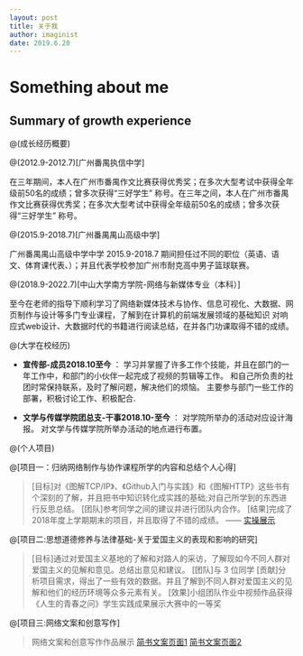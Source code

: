 ```yaml
---
layout: post
title: 关于我
author: imaginist
date: 2019.6.20
---
```


# Something about me

## Summary of growth experience

@(成长经历概要)

@(2012.9-2012.7)[广州番禺执信中学]

在三年期间，本人在广州市番禺作文比赛获得优秀奖；在多次大型考试中获得全年级前50名的成绩；曾多次获得“三好学生” 称号。在三年之间，本人在广州市番禺作文比赛获得优秀奖；在多次大型考试中获得全年级前50名的成绩；曾多次获得“三好学生” 称号。

@(2015.9-2018.7)[广州番禺禺山高级中学]

广州番禺禺山高级中学中学
2015.9-2018.7
期间担任过不同的职位（英语、语文、体育课代表、）；并且代表学校参加广州市耐克高中男子篮球联赛。

@(2018.9-2022.7)[中山大学南方学院-网络与新媒体专业（本科）]

至今在老师的指导下顺利学习了网络新媒体技术与协作、信息可视化、大数据、网页制作与设计等多门专业课程，了解到在计算机的前端发展领域的基础知识 对响应式web设计、大数据时代的书籍进行阅读总结，在并各门功课取得不错的成绩。

@(大学在校经历)

- **宣传部-成员2018.10至今** ：     学习并掌握了许多工作个技能，并且在部门的一年工作中，和部门的小伙伴一起完成了视频的剪辑等工作。
和自己所负责的社团时常保持联系，及时了解问题，解决他们的烦恼。
主要参与部门一些工作的部署，积极讨论工作、积极配合.

- **文学与传媒学院团总支-干事2018.10-至今** ：     对学院所举办的活动对应设计海报。
对文学与传媒学院所举办活动的地点进行布置。

@(个人项目)

@[项目一：归纳网络制作与协作课程所学的内容和总结个人心得]
> [目标]对《图解TCP/IP》、《Github入门与实践》和《图解HTTP》这些书有个深刻的了解，并且把书中知识转化成实践的基础;对自己所学到的东西进行反思总结。
 [团队]参考同学之间的建议并进行团队内合作。
 [结果]完成了2018年度上学期期末的项目，并且取得了不错的成绩。    —— [实操展示](https://gitee.com/zzlhyy/final_summary/blob/master/%E5%AE%9E%E6%93%8D%E6%9C%9F%E6%9C%AB%E6%80%BB%E7%BB%93.md)



@[项目二:思想道德修养与法律基础-关于爱国主义的表现和影响的研究]
> [目标]通过对爱国主义基地的了解和对路人的采访，了解现如今不同人群对爱国主义的见解和意见。总结出意见和建议。
 [团队]与 3 位同学
 [贡献]分析项目需求，得出了一些有效的数据。并且了解到不同人群对爱国主义的见解和他们的经历环境等众多元素有关。
 [效果]小组团队作业中视频作品获得《人生的青春之问》学生实践成果展示大赛中的一等奖

@[项目三:网络文案和创意写作]
>网络文案和创意写作作品展示
  [简书文案页面1](https://www.jianshu.com/p/6907b65a1152)
   [简书文案页面2](https://www.jianshu.com/p/a59e1dfaa174)
